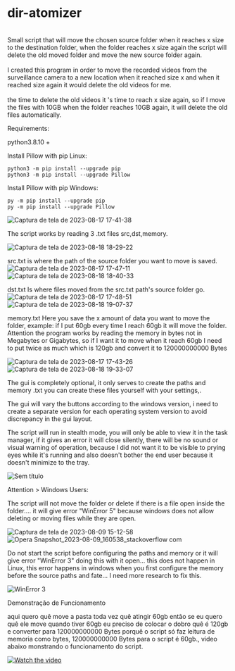 # dir-atomizer

<br />Small script that will move the chosen source folder when it reaches x size to the destination folder, when the folder reaches x size again the script will delete the old moved folder and move the new source folder again.<br /> 
<br />I created this program in order to move the recorded videos from the surveillance camera to a new location when it reached size x and when it reached size again it would delete the old videos for me.<br /> <br />the time to delete the old videos it 's time to reach x size again, so if I move the files with 10GB when the folder reaches 10GB again, it will delete the old files automatically.


Requirements:

python3.8.10 +

Install Pillow with pip Linux:

    python3 -m pip install --upgrade pip
    python3 -m pip install --upgrade Pillow

Install Pillow with pip Windows:

    py -m pip install --upgrade pip
    py -m pip install --upgrade Pillow




![Captura de tela de 2023-08-17 17-41-38](https://github.com/solitario001/dir-atomizer/assets/36905390/2e069f79-9e48-4389-99d9-d299171e7dc1)



The script works by reading 3 .txt files src,dst,memory.

![Captura de tela de 2023-08-18 18-29-22](https://github.com/solitario001/dir-atomizer/assets/36905390/267fa9bd-4f9e-414d-b712-ba3465c2442f)

src.txt is where the path of the source folder you want to move is saved.
![Captura de tela de 2023-08-17 17-47-11](https://github.com/solitario001/dir-atomizer/assets/36905390/72b2d87e-771e-4c20-9e8a-0c76231164a6)
![Captura de tela de 2023-08-18 18-40-33](https://github.com/solitario001/dir-atomizer/assets/36905390/c72fcb46-89b1-421a-af36-1ace7c7f7b0f)

dst.txt Is where files moved from the src.txt path's source folder go.
![Captura de tela de 2023-08-17 17-48-51](https://github.com/solitario001/dir-atomizer/assets/36905390/2f82114b-f9d4-4926-b39d-55a5cfeb9892)
![Captura de tela de 2023-08-18 19-07-37](https://github.com/solitario001/dir-atomizer/assets/36905390/021081dc-88fc-45f5-b829-e3fe130754e4)

memory.txt Here you save the x amount of data you want to move the folder, example: if I put 60gb every time I reach 60gb it will move the folder. Attention the program works by reading the memory in bytes not in Megabytes or Gigabytes, so if I want it to move when it reach 60gb I need to put twice as much which is 120gb and convert it to 120000000000 Bytes

![Captura de tela de 2023-08-17 17-43-26](https://github.com/solitario001/dir-atomizer/assets/36905390/7bf5e19c-000d-453e-a859-1ba556d9d8c3)
![Captura de tela de 2023-08-18 19-33-07](https://github.com/solitario001/dir-atomizer/assets/36905390/1469b164-86ba-4d6d-8021-cf9a4046b034)


The gui is completely optional, it only serves to create the paths and memory .txt you can create these files yourself with your settings,.

The gui will vary the buttons according to the windows version, i need to create a separate version for each operating system version to avoid discrepancy in the gui layout.

The script will run in stealth mode, you will only be able to view it in the task manager, if it gives an error it will close silently, there will be no sound or visual warning of operation, because I did not want it to be visible to prying eyes while it's running and also doesn't bother the end user because it doesn't minimize to the tray.

![Sem título](https://github.com/solitario001/dir-atomizer/assets/36905390/11504856-15d4-4745-8ac7-4c90d92d859f)


Attention > Windows Users:

The script will not move the folder or delete if there is a file open inside the folder.... it will give error "WinError 5" because windows does not allow deleting or moving files while they are open.

![Captura de tela de 2023-08-09 15-12-58](https://github.com/solitario001/dir-atomizer/assets/36905390/3a08922a-b5b0-4464-8a21-e496c5d64232)
![Opera Snapshot_2023-08-09_160538_stackoverflow com](https://github.com/solitario001/dir-atomizer/assets/36905390/0a52695c-967b-4c03-9e1b-df8fbbddf2f3)

Do not start the script before configuring the paths and memory or it will give error "WinError 3" doing this with it open... this does not happen in Linux, this error happens in windows when you first configure the memory before the source paths and fate... I need more research to fix this.

![WinError 3](https://github.com/solitario001/dir-atomizer/assets/36905390/f19a8ec8-9261-44a9-a03f-2edcafb13c4d)


Demonstração de Funcionamento

aqui quero quê move a pasta toda vez quê atingir 60gb então se eu quero quê ele move quando tiver 60gb eu preciso de colocar o dobro quê é 120gb e converter para 120000000000 Bytes porquê o script só faz leitura de memoria como bytes, 120000000000 Bytes para o script é 60gb., video abaixo monstrando o funcionamento do script. 

[![Watch the video](https://img.youtube.com/vi/NltIs4245Gg/maxresdefault.jpg)](https://youtu.be/NltIs4245Gg)


